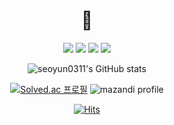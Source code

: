  <div align=center>
  
# 🚀

<img src="https://img.shields.io/badge/java-007396?style=for-the-badge&logo=java&logoColor=white">  <img src="https://img.shields.io/badge/springboot-6DB33F?style=for-the-badge&logo=springboot&logoColor=white">  <img src="https://img.shields.io/badge/python-3776AB?style=for-the-badge&logo=python&logoColor=white">  <img src="https://img.shields.io/badge/mysql-4479A1?style=for-the-badge&logo=mysql&logoColor=white">


![seoyun0311's GitHub stats](https://github-readme-stats.vercel.app/api?username=seoyun0311&show_icons=true&theme=radical) 

[![Solved.ac
프로필](http://mazassumnida.wtf/api/v2/generate_badge?boj=tjdbs49607)](https://solved.ac/tjdbs49607)   ![mazandi profile](http://mazandi.herokuapp.com/api?handle=tjdbs49607&theme=dark)


[![Hits](https://hits.seeyoufarm.com/api/count/incr/badge.svg?url=https%3A%2F%2Fgithub.com%2Fseoyun0311%2Fhit-counter&count_bg=%23000000&title_bg=%23000000&icon=github.svg&icon_color=%23FFFFFF&title=Github&edge_flat=false)](https://hits.seeyoufarm.com)

</div>
